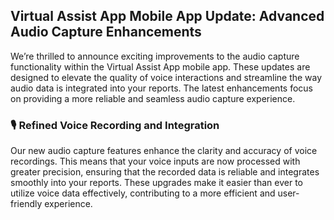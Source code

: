 ## Virtual Assist App Mobile App Update: Advanced Audio Capture Enhancements

We’re thrilled to announce exciting improvements to the audio capture functionality within the Virtual Assist App mobile app. These updates are designed to elevate the quality of voice interactions and streamline the way audio data is integrated into your reports. The latest enhancements focus on providing a more reliable and seamless audio capture experience.

### 🎙️ **Refined Voice Recording and Integration**

Our new audio capture features enhance the clarity and accuracy of voice recordings. This means that your voice inputs are now processed with greater precision, ensuring that the recorded data is reliable and integrates smoothly into your reports. These upgrades make it easier than ever to utilize voice data effectively, contributing to a more efficient and user-friendly experience.
